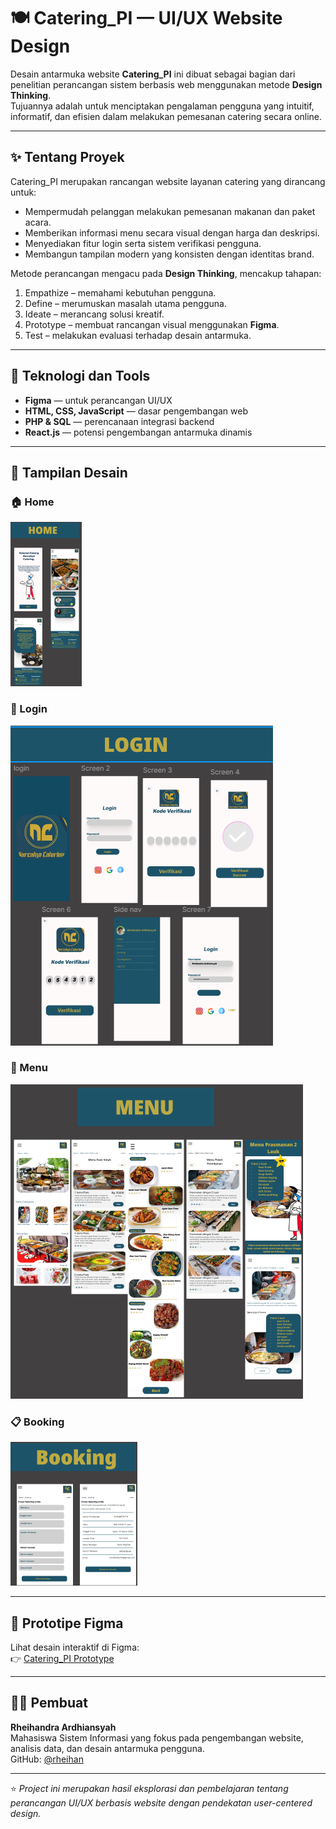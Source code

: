 # 🍽️ Catering_PI — UI/UX Website Design

Desain antarmuka website **Catering_PI** ini dibuat sebagai bagian dari penelitian perancangan sistem berbasis web menggunakan metode **Design Thinking**.  
Tujuannya adalah untuk menciptakan pengalaman pengguna yang intuitif, informatif, dan efisien dalam melakukan pemesanan catering secara online.

---

## ✨ Tentang Proyek

Catering_PI merupakan rancangan website layanan catering yang dirancang untuk:
- Mempermudah pelanggan melakukan pemesanan makanan dan paket acara.
- Memberikan informasi menu secara visual dengan harga dan deskripsi.
- Menyediakan fitur login serta sistem verifikasi pengguna.
- Membangun tampilan modern yang konsisten dengan identitas brand.

Metode perancangan mengacu pada **Design Thinking**, mencakup tahapan:
1. Empathize – memahami kebutuhan pengguna.
2. Define – merumuskan masalah utama pengguna.
3. Ideate – merancang solusi kreatif.
4. Prototype – membuat rancangan visual menggunakan **Figma**.
5. Test – melakukan evaluasi terhadap desain antarmuka.

---

## 🧠 Teknologi dan Tools

- **Figma** — untuk perancangan UI/UX  
- **HTML, CSS, JavaScript** — dasar pengembangan web  
- **PHP & SQL** — perencanaan integrasi backend  
- **React.js** — potensi pengembangan antarmuka dinamis  

---

## 🎨 Tampilan Desain

### 🏠 Home
![Home](assets/Home.png)

### 🔐 Login
![Login](assets/Login.png)

### 🍱 Menu
![Menu](assets/Menu.png)

### 📋 Booking
![Booking](assets/Booking.png)

---

## 🔗 Prototipe Figma
Lihat desain interaktif di Figma:  
👉 [Catering_PI Prototype](https://www.figma.com/design/vjsxhTNv3GWzWTmiDFu9wo/Catering-pi?node-id=22-1258&t=tFMJ1uZuBYrSL8rT-1)

---

## 👨‍💻 Pembuat
**Rheihandra Ardhiansyah**  
Mahasiswa Sistem Informasi yang fokus pada pengembangan website, analisis data, dan desain antarmuka pengguna.  
GitHub: [@rheihan](https://github.com/rheihan)

---

⭐ *Project ini merupakan hasil eksplorasi dan pembelajaran tentang perancangan UI/UX berbasis website dengan pendekatan user-centered design.*
